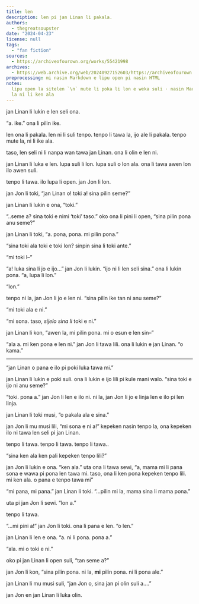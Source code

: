 ```yaml
---
title: len
description: len pi jan Linan li pakala.
authors:
  - thegreatsoupster
date: "2024-04-23"
license: null
tags:
  - "fan fiction"
sources:
  - https://archiveofourown.org/works/55421998
archives:
  - https://web.archive.org/web/20240927152603/https://archiveofourown.org/works/55421998
preprocessing: mi nasin Markdown e lipu open pi nasin HTML
notes:
  lipu open la sitelen `\n` mute li poka li lon e weka suli · nasin Markdown
  la ni li ken ala
---
```


jan Linan li lukin e len seli ona.

“a. ike.” ona li pilin ike.

len ona li pakala. len ni li suli tenpo. tenpo li tawa la, ijo ale li pakala. tenpo mute la, ni li ike ala.

taso, len seli ni li nanpa wan tawa jan Linan. ona li olin e len ni.

jan Linan li luka e len. lupa suli li lon. lupa suli o lon ala. ona li tawa awen lon ilo awen suli.

tenpo li tawa. ilo lupa li open. jan Jon li lon.

jan Jon li toki, “jan Linan o! toki a! sina pilin seme?”

jan Linan li lukin e ona, “toki.”

“..seme a? sina toki e nimi ‘toki’ taso.” oko ona li pini li open, “sina pilin pona anu seme?”

jan Linan li toki, “a. pona, pona. mi pilin pona.”

“sina toki ala toki e toki lon? sinpin sina li toki ante.”

“mi toki l–”

“a! luka sina li jo e ijo…” jan Jon li lukin. “ijo ni li len seli sina.” ona li lukin pona. “a, lupa li lon.”

“lon.”

tenpo ni la, jan Jon li jo e len ni. “sina pilin ike tan ni anu seme?”

“mi toki ala e ni.”

“mi sona. taso, *sijelo sina li* toki e ni.”

jan Linan li kon, “awen la, mi pilin pona. mi o esun e len sin–”

“ala a. mi ken pona e len ni.” jan Jon li tawa lili. ona li lukin e jan Linan. “o kama.”

***

“jan Linan o pana e ilo pi poki luka tawa mi.”

jan Linan li lukin e poki suli. ona li lukin e ijo lili pi kule mani walo. “sina toki e ijo ni anu seme?”

“toki. pona a.” jan Jon li len e ilo ni. ni la, jan Jon li jo e linja len e ilo pi len linja.

jan Linan li toki musi, “o pakala ala e sina.”

jan Jon li mu musi lili, “mi sona e ni a!” kepeken nasin tenpo la, ona kepeken ilo ni tawa len seli pi jan Linan.

tenpo li tawa. tenpo li tawa. tenpo li tawa..

“sina ken ala ken pali kepeken tenpo lili?”

jan Jon li lukin e ona. “ken ala.” uta ona li tawa sewi, “a, mama mi li pana sona e wawa pi pona len tawa mi. taso, ona li ken pona kepeken tenpo lili. mi ken ala. o pana e tenpo tawa mi”

“mi pana, mi pana.” jan Linan li toki. “...pilin mi la, mama sina li mama pona.”

uta pi jan Jon li sewi. “lon a.”

tenpo li tawa.

“...mi pini a!” jan Jon li toki. ona li pana e len. “o len.”

jan Linan li len e ona. “a. ni li pona. pona a.”

“ala. mi o toki e ni.”

oko pi jan Linan li open suli, “tan seme a?”

jan Jon li kon, “sina pilin pona. ni la, **mi** pilin pona. ni li pona ale.”

jan Linan li mu musi suli, “jan Jon o, sina jan pi olin suli a….”

jan Jon en jan Linan li luka olin.